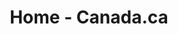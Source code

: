 ---
altLangPrefix: home
altMenu: /assets/ajax/sitemenu-v5-en.html # ajax/menu-include
authorName: Service Canada
authorUrl: 
css: 
  - url: "https://use.fontawesome.com/releases/v5.8.1/css/all.css"
    integrity: "sha384-50oBUHEmvpQ+1lW4y57PTFmhCaXp0ML5d60M1M7uH2+nqUivzIebhndOJK28anvf"
    x-origin: "anonymous"
dateModified: 2020-01-02
description:
  en: "Get quick, easy access to all Government of Canada services and information."
  fr: "Accédez rapidement et facilement à tous les services et renseignements du gouvernement du Canada."
footer: true
lang: en 
langtoggle: true
layout: home
noContentTitle: true
noMainContainer: true
pageclass: "home page-type-nav" # value can be: splash | experimental | dark-theme | pnkDy-theme | page-type-nav | cnt-wdth-lmtd | page-type-search | theme | home
pagetitle: Canada.ca # populates the title tag
share: true
sitemenu: true
sitesearch: true
subject-en: [GV Government and Politics, Government services]
subject-fr: [GV Gouvernement et vie politique, Services gouvernementaux]
title: Home - Canada.ca
---